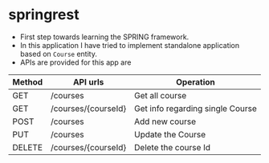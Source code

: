 # springrest
- First step towards learning the SPRING framework. 
- In this application I have tried to implement standalone application based on `Course` entity.  
- APIs are provided for this app are 

|Method|API urls|Operation|
|------|--------|---------|
| GET  |/courses|Get all course|
| GET  |/courses/{courseId}|Get info regarding single Course|
| POST |/courses|Add new course|
| PUT  |/courses|Update the Course|
| DELETE|/courses/{courseId}|Delete the course Id|

